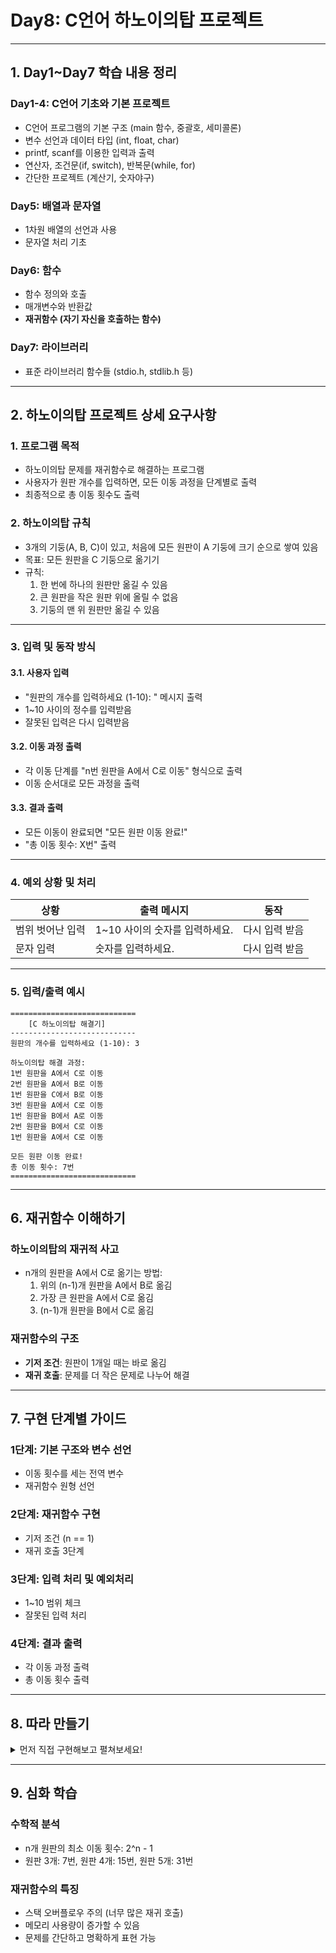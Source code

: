 # Day8: C언어 하노이의탑 프로젝트

---

## 1. Day1~Day7 학습 내용 정리

### Day1-4: C언어 기초와 기본 프로젝트
- C언어 프로그램의 기본 구조 (main 함수, 중괄호, 세미콜론)
- 변수 선언과 데이터 타입 (int, float, char)
- printf, scanf를 이용한 입력과 출력
- 연산자, 조건문(if, switch), 반복문(while, for)
- 간단한 프로젝트 (계산기, 숫자야구)

### Day5: 배열과 문자열
- 1차원 배열의 선언과 사용
- 문자열 처리 기초

### Day6: 함수
- 함수 정의와 호출
- 매개변수와 반환값
- **재귀함수 (자기 자신을 호출하는 함수)**

### Day7: 라이브러리
- 표준 라이브러리 함수들 (stdio.h, stdlib.h 등)

---

## 2. 하노이의탑 프로젝트 상세 요구사항

### 1. 프로그램 목적
- 하노이의탑 문제를 재귀함수로 해결하는 프로그램
- 사용자가 원판 개수를 입력하면, 모든 이동 과정을 단계별로 출력
- 최종적으로 총 이동 횟수도 출력

### 2. 하노이의탑 규칙
- 3개의 기둥(A, B, C)이 있고, 처음에 모든 원판이 A 기둥에 크기 순으로 쌓여 있음
- 목표: 모든 원판을 C 기둥으로 옮기기
- 규칙:
  1. 한 번에 하나의 원판만 옮길 수 있음
  2. 큰 원판을 작은 원판 위에 올릴 수 없음
  3. 기둥의 맨 위 원판만 옮길 수 있음

---

### 3. 입력 및 동작 방식

#### 3.1. 사용자 입력
- "원판의 개수를 입력하세요 (1-10): " 메시지 출력
- 1~10 사이의 정수를 입력받음
- 잘못된 입력은 다시 입력받음

#### 3.2. 이동 과정 출력
- 각 이동 단계를 "n번 원판을 A에서 C로 이동" 형식으로 출력
- 이동 순서대로 모든 과정을 출력

#### 3.3. 결과 출력
- 모든 이동이 완료되면 "모든 원판 이동 완료!"
- "총 이동 횟수: X번" 출력

---

### 4. 예외 상황 및 처리

| 상황                      | 출력 메시지                                                    | 동작                                      |
|---------------------------|----------------------------------------------------------------|--------------------------------------------|
| 범위 벗어난 입력          | 1~10 사이의 숫자를 입력하세요.                                 | 다시 입력 받음                             |
| 문자 입력                 | 숫자를 입력하세요.                                            | 다시 입력 받음                             |

---

### 5. 입력/출력 예시

```
============================
    [C 하노이의탑 해결기]   
----------------------------
원판의 개수를 입력하세요 (1-10): 3

하노이의탑 해결 과정:
1번 원판을 A에서 C로 이동
2번 원판을 A에서 B로 이동
1번 원판을 C에서 B로 이동
3번 원판을 A에서 C로 이동
1번 원판을 B에서 A로 이동
2번 원판을 B에서 C로 이동
1번 원판을 A에서 C로 이동

모든 원판 이동 완료!
총 이동 횟수: 7번
============================
```

---

## 6. 재귀함수 이해하기

### 하노이의탑의 재귀적 사고
- n개의 원판을 A에서 C로 옮기는 방법:
  1. 위의 (n-1)개 원판을 A에서 B로 옮김
  2. 가장 큰 원판을 A에서 C로 옮김  
  3. (n-1)개 원판을 B에서 C로 옮김

### 재귀함수의 구조
- **기저 조건**: 원판이 1개일 때는 바로 옮김
- **재귀 호출**: 문제를 더 작은 문제로 나누어 해결

---

## 7. 구현 단계별 가이드

### 1단계: 기본 구조와 변수 선언
- 이동 횟수를 세는 전역 변수
- 재귀함수 원형 선언

### 2단계: 재귀함수 구현
- 기저 조건 (n == 1)
- 재귀 호출 3단계

### 3단계: 입력 처리 및 예외처리
- 1~10 범위 체크
- 잘못된 입력 처리

### 4단계: 결과 출력
- 각 이동 과정 출력
- 총 이동 횟수 출력

---

## 8. 따라 만들기
<details>
<summary>먼저 직접 구현해보고 펼쳐보세요!</summary>

### 1단계: 기본 구조와 변수 선언
```c
#include <stdio.h>

int move_count = 0; // 이동 횟수 카운트

void hanoi(int n, char from, char to, char temp);
void print_move(int disk, char from, char to);
```

### 2단계: 이동 출력 함수
```c
void print_move(int disk, char from, char to) {
    printf("%d번 원판을 %c에서 %c로 이동\n", disk, from, to);
    move_count++;
}
```

### 3단계: 하노이 재귀함수
```c
void hanoi(int n, char from, char to, char temp) {
    if (n == 1) {
        // 기저 조건: 원판이 1개일 때
        print_move(1, from, to);
    } else {
        // 1단계: 위의 (n-1)개 원판을 목적지가 아닌 곳으로 옮김
        hanoi(n-1, from, temp, to);
        
        // 2단계: 가장 큰 원판을 목적지로 옮김
        print_move(n, from, to);
        
        // 3단계: (n-1)개 원판을 목적지로 옮김
        hanoi(n-1, temp, to, from);
    }
}
```

### 4단계: 메인 함수
```c
int main() {
    int n;
    
    printf("============================\n");
    printf("    [C 하노이의탑 해결기]\n");
    printf("============================\n");
    
    // 입력 받기 및 예외처리
    while (1) {
        printf("원판의 개수를 입력하세요 (1-10): ");
        if (scanf("%d", &n) == 1 && n >= 1 && n <= 10) {
            break;
        } else {
            printf("1~10 사이의 숫자를 입력하세요.\n");
            while (getchar() != '\n'); // 버퍼 비우기
        }
    }
    
    printf("\n하노이의탑 해결 과정:\n");
    
    // 초기화
    move_count = 0;
    
    // 하노이 탑 해결 (A에서 C로, B를 임시로 사용)
    hanoi(n, 'A', 'C', 'B');
    
    printf("\n모든 원판 이동 완료!\n");
    printf("총 이동 횟수: %d번\n", move_count);
    printf("============================\n");
    
    return 0;
}
```

### 5단계: 추가 기능 (선택사항)
```c
// 이론적 최소 이동 횟수와 비교
void print_theory() {
    int theory = (1 << n) - 1; // 2^n - 1
    printf("이론적 최소 이동 횟수: %d번\n", theory);
    printf("실제 이동 횟수: %d번\n", move_count);
    if (move_count == theory) {
        printf("최적 해결!\n");
    }
}
```

</details>

---

## 9. 심화 학습

### 수학적 분석
- n개 원판의 최소 이동 횟수: 2^n - 1
- 원판 3개: 7번, 원판 4개: 15번, 원판 5개: 31번

### 재귀함수의 특징
- 스택 오버플로우 주의 (너무 많은 재귀 호출)
- 메모리 사용량이 증가할 수 있음
- 문제를 간단하고 명확하게 표현 가능 